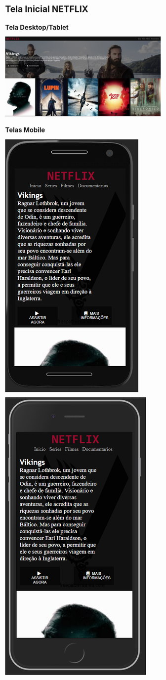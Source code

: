 # Tela Inicial NETFLIX

## Tela Desktop/Tablet

![](https://github.com/Henrystt/Netflix-Tela-Inicial/blob/master/Imgs%20resultado/Captura%20de%20tela%202021-01-20%20084045.png)

## Telas Mobile

![](https://github.com/Henrystt/Netflix-Tela-Inicial/blob/master/Imgs%20resultado/Captura%20de%20tela%202021-01-20%20084115.png)

![Captura de tela 2021-01-20 084138](https://github.com/Henrystt/Netflix-Tela-Inicial/blob/master/Imgs%20resultado/Captura%20de%20tela%202021-01-20%20084138.png)
